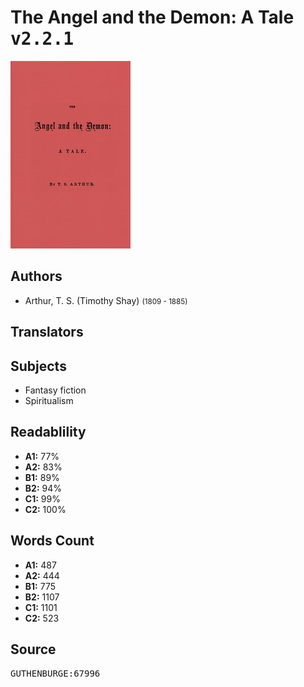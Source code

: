 # The Angel and the Demon: A Tale <kbd>v2.2.1</kbd>

![](./cover.medium.jpg "")

## Authors


 - Arthur, T. S. (Timothy Shay) <small>(1809 - 1885)</small>

## Translators



## Subjects


 - Fantasy fiction
 - Spiritualism

## Readablility


 - **A1:** 77%
 - **A2:** 83%
 - **B1:** 89%
 - **B2:** 94%
 - **C1:** 99%
 - **C2:** 100%

## Words Count


 - **A1:** 487
 - **A2:** 444
 - **B1:** 775
 - **B2:** 1107
 - **C1:** 1101
 - **C2:** 523

## Source


<kbd>GUTHENBURGE:67996</kbd>
